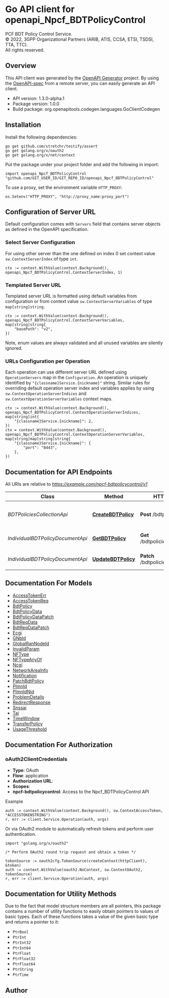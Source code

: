 # Go API client for openapi_Npcf_BDTPolicyControl

PCF BDT Policy Control Service.  
© 2022, 3GPP Organizational Partners (ARIB, ATIS, CCSA, ETSI, TSDSI, TTA, TTC).  
All rights reserved.


## Overview
This API client was generated by the [OpenAPI Generator](https://openapi-generator.tech) project.  By using the [OpenAPI-spec](https://www.openapis.org/) from a remote server, you can easily generate an API client.

- API version: 1.3.0-alpha.1
- Package version: 1.0.0
- Build package: org.openapitools.codegen.languages.GoClientCodegen

## Installation

Install the following dependencies:

```shell
go get github.com/stretchr/testify/assert
go get golang.org/x/oauth2
go get golang.org/x/net/context
```

Put the package under your project folder and add the following in import:

```golang
import openapi_Npcf_BDTPolicyControl "github.com/GIT_USER_ID/GIT_REPO_ID/openapi_Npcf_BDTPolicyControl"
```

To use a proxy, set the environment variable `HTTP_PROXY`:

```golang
os.Setenv("HTTP_PROXY", "http://proxy_name:proxy_port")
```

## Configuration of Server URL

Default configuration comes with `Servers` field that contains server objects as defined in the OpenAPI specification.

### Select Server Configuration

For using other server than the one defined on index 0 set context value `sw.ContextServerIndex` of type `int`.

```golang
ctx := context.WithValue(context.Background(), openapi_Npcf_BDTPolicyControl.ContextServerIndex, 1)
```

### Templated Server URL

Templated server URL is formatted using default variables from configuration or from context value `sw.ContextServerVariables` of type `map[string]string`.

```golang
ctx := context.WithValue(context.Background(), openapi_Npcf_BDTPolicyControl.ContextServerVariables, map[string]string{
	"basePath": "v2",
})
```

Note, enum values are always validated and all unused variables are silently ignored.

### URLs Configuration per Operation

Each operation can use different server URL defined using `OperationServers` map in the `Configuration`.
An operation is uniquely identified by `"{classname}Service.{nickname}"` string.
Similar rules for overriding default operation server index and variables applies by using `sw.ContextOperationServerIndices` and `sw.ContextOperationServerVariables` context maps.

```golang
ctx := context.WithValue(context.Background(), openapi_Npcf_BDTPolicyControl.ContextOperationServerIndices, map[string]int{
	"{classname}Service.{nickname}": 2,
})
ctx = context.WithValue(context.Background(), openapi_Npcf_BDTPolicyControl.ContextOperationServerVariables, map[string]map[string]string{
	"{classname}Service.{nickname}": {
		"port": "8443",
	},
})
```

## Documentation for API Endpoints

All URIs are relative to *https://example.com/npcf-bdtpolicycontrol/v1*

Class | Method | HTTP request | Description
------------ | ------------- | ------------- | -------------
*BDTPoliciesCollectionApi* | [**CreateBDTPolicy**](docs/BDTPoliciesCollectionApi.md#createbdtpolicy) | **Post** /bdtpolicies | Create a new Individual BDT policy
*IndividualBDTPolicyDocumentApi* | [**GetBDTPolicy**](docs/IndividualBDTPolicyDocumentApi.md#getbdtpolicy) | **Get** /bdtpolicies/{bdtPolicyId} | Read an Individual BDT policy
*IndividualBDTPolicyDocumentApi* | [**UpdateBDTPolicy**](docs/IndividualBDTPolicyDocumentApi.md#updatebdtpolicy) | **Patch** /bdtpolicies/{bdtPolicyId} | Update an Individual BDT policy


## Documentation For Models

 - [AccessTokenErr](docs/AccessTokenErr.md)
 - [AccessTokenReq](docs/AccessTokenReq.md)
 - [BdtPolicy](docs/BdtPolicy.md)
 - [BdtPolicyData](docs/BdtPolicyData.md)
 - [BdtPolicyDataPatch](docs/BdtPolicyDataPatch.md)
 - [BdtReqData](docs/BdtReqData.md)
 - [BdtReqDataPatch](docs/BdtReqDataPatch.md)
 - [Ecgi](docs/Ecgi.md)
 - [GNbId](docs/GNbId.md)
 - [GlobalRanNodeId](docs/GlobalRanNodeId.md)
 - [InvalidParam](docs/InvalidParam.md)
 - [NFType](docs/NFType.md)
 - [NFTypeAnyOf](docs/NFTypeAnyOf.md)
 - [Ncgi](docs/Ncgi.md)
 - [NetworkAreaInfo](docs/NetworkAreaInfo.md)
 - [Notification](docs/Notification.md)
 - [PatchBdtPolicy](docs/PatchBdtPolicy.md)
 - [PlmnId](docs/PlmnId.md)
 - [PlmnIdNid](docs/PlmnIdNid.md)
 - [ProblemDetails](docs/ProblemDetails.md)
 - [RedirectResponse](docs/RedirectResponse.md)
 - [Snssai](docs/Snssai.md)
 - [Tai](docs/Tai.md)
 - [TimeWindow](docs/TimeWindow.md)
 - [TransferPolicy](docs/TransferPolicy.md)
 - [UsageThreshold](docs/UsageThreshold.md)


## Documentation For Authorization



### oAuth2ClientCredentials


- **Type**: OAuth
- **Flow**: application
- **Authorization URL**: 
- **Scopes**: 
 - **npcf-bdtpolicycontrol**: Access to the Npcf_BDTPolicyControl API

Example

```golang
auth := context.WithValue(context.Background(), sw.ContextAccessToken, "ACCESSTOKENSTRING")
r, err := client.Service.Operation(auth, args)
```

Or via OAuth2 module to automatically refresh tokens and perform user authentication.

```golang
import "golang.org/x/oauth2"

/* Perform OAuth2 round trip request and obtain a token */

tokenSource := oauth2cfg.TokenSource(createContext(httpClient), &token)
auth := context.WithValue(oauth2.NoContext, sw.ContextOAuth2, tokenSource)
r, err := client.Service.Operation(auth, args)
```


## Documentation for Utility Methods

Due to the fact that model structure members are all pointers, this package contains
a number of utility functions to easily obtain pointers to values of basic types.
Each of these functions takes a value of the given basic type and returns a pointer to it:

* `PtrBool`
* `PtrInt`
* `PtrInt32`
* `PtrInt64`
* `PtrFloat`
* `PtrFloat32`
* `PtrFloat64`
* `PtrString`
* `PtrTime`

## Author



